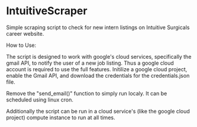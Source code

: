 # IntuitiveScraper

Simple scraping script to check for new intern listings on Intuitive Surgicals career website.

How to Use:

The script is designed to work with google's cloud services, specifically the gmail API, to notify the user of a new job listing. Thus a google cloud account is required to use the full features. Initilize a google cloud project, enable the Gmail API, and download the credentials for the credentials.json file. 

Remove the "send_email()" function to simply run localy. It can be scheduled using linux cron.

Additionally the script can be run in a cloud service's (like the google cloud project) compute instance to run at all times.
